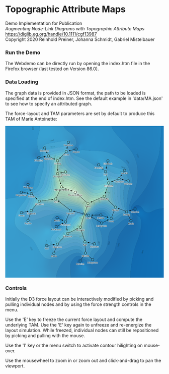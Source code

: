 # Topographic Attribute Maps

Demo Implementation for Publication  
*Augmenting Node-Link Diagrams with Topographic Attribute Maps*  
https://diglib.eg.org/handle/10.1111/cgf13987 <br>
Copyright 2020 Reinhold Preiner, Johanna Schmidt, Gabriel Mistelbauer

### Run the Demo

The Webdemo can be directly run by opening the index.htm file in the Firefox browser (last tested on Version 86.0).

### Data Loading

The graph data is provided in JSON format, the path to be loaded is specified at the end of index.htm.
See the default example in 'data/MA.json' to see how to specify an attributed graph. 

The force-layout and TAM parameters are set by default to produce this TAM of Marie Antoinette:

<img align="center" src="/images/marie-antoinette.png" width="600">


### Controls

Initially the D3 force layout can be interactively modified by picking and pulling individual nodes 
and by using the force strength controls in the menu.

Use the 'E' key to freeze the current force layout and compute the underlying TAM. Use the 'E' key 
again to unfreeze and re-energize the layout simulation. While freezed, individual nodes can still 
be repositioned by picking and pulling with the mouse.

Use the 'I' key or the menu switch to activate contour hilighting on mouse-over.

Use the mousewheel to zoom in or zoom out and click-and-drag to pan the viewport.
